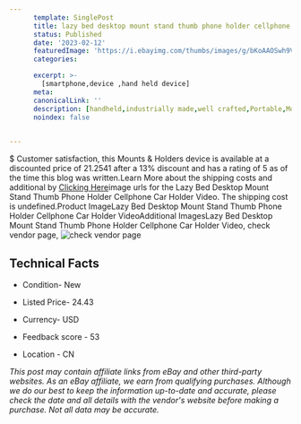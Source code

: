 ```yaml
---
      template: SinglePost
      title: lazy bed desktop mount stand thumb phone holder cellphone car holder video
      status: Published
      date: '2023-02-12'
      featuredImage: 'https://i.ebayimg.com/thumbs/images/g/bKoAAOSwh9Vj16XJ/s-l225.jpg'
      categories: 

      excerpt: >-
        [smartphone,device ,hand held device]
      meta:
      canonicalLink: ''
      description: [handheld,industrially made,well crafted,Portable,Mobile,Compact,Convenient,Lightweight,Maneuverable,Man-portable,Miniature,Carriable,Hand-held,Light,Holdable,Transportable,Mobile device,Pocket-sized,On-the-go,Wireless,Cordless,Compact size,Convenient size, smartphone,device ,hand held device]
      noindex: false

        
---
```

$
    Customer satisfaction, this Mounts & Holders device is available at a discounted price of 21.2541 after a 13% discount and has a rating of 5 as of the time this blog was written.Learn More about the shipping costs and additional by [Clicking Here](https://www.ebay.com/itm/314359331658?hash=item493146bb4a%3Ag%3AbKoAAOSwh9Vj16XJ&amdata=enc%3AAQAHAAAA4Myxp8wlZMF8cYjeqqaoYcKVHMsCeSbGn8YPIrXJX99mDbm5OXK0FrHl05EftclpTXJU%2FYfQxFdBYfTduN5CusPs%2BlQGHQbpv04I7Qgjb8SbUF9CjkyTKwC43VgPxXJI0VAbroh0Ox6LygVZzsDaVhc24%2FDHXY9iE0sEB710bpwFbbJqp0xjGFdLpEB16Y5i50TgF2nrjd7ZlQN%2FVKmb88vnX%2BRPNhNgZfcUHQ7rvUlcmECoEDl%2BhlExK9TRdzBwU6VtXfrXiU0H89z6PsAxQxTTzh%2BcvmqKrMh1iLCXC3cw&mkevt=1&mkcid=1&mkrid=711-53200-19255-0&campid=%253CePNCampaignId%253E&customid=%253CreferenceId%253E&toolid=10049)image urls for the Lazy Bed Desktop Mount Stand Thumb Phone Holder Cellphone Car Holder Video. The shipping cost is undefined.Product ImageLazy Bed Desktop Mount Stand Thumb Phone Holder Cellphone Car Holder VideoAdditional ImagesLazy Bed Desktop Mount Stand Thumb Phone Holder Cellphone Car Holder Video, check vendor page, ![check vendor page](https://origin-galleryplus.ebayimg.com/ws/web/314359331658_2_0_1/225x225.jpg,https://origin-galleryplus.ebayimg.com/ws/web/314359331658_3_0_1/225x225.jpg,https://origin-galleryplus.ebayimg.com/ws/web/314359331658_4_0_1/225x225.jpg,https://origin-galleryplus.ebayimg.com/ws/web/314359331658_5_0_1/225x225.jpg,https://origin-galleryplus.ebayimg.com/ws/web/314359331658_6_0_1/225x225.jpg,https://origin-galleryplus.ebayimg.com/ws/web/314359331658_7_0_1/225x225.jpg,https://origin-galleryplus.ebayimg.com/ws/web/314359331658_8_0_1/225x225.jpg,https://origin-galleryplus.ebayimg.com/ws/web/314359331658_9_0_1/225x225.jpg,https://origin-galleryplus.ebayimg.com/ws/web/314359331658_10_0_1/225x225.jpg,https://origin-galleryplus.ebayimg.com/ws/web/314359331658_11_0_1/225x225.jpg,https://origin-galleryplus.ebayimg.com/ws/web/314359331658_12_0_1/225x225.jpg)
    
    

 ## Technical Facts 



     
      

 - Condition- New 


      

 - Listed Price- 24.43 


      

 - Currency- USD 


      

 - Feedback score - 53 


      

 - Location - CN 


      
      

 *_This post may contain affiliate links from eBay and other third-party websites. As an eBay affiliate, we earn from qualifying purchases. Although we do our best to keep the information up-to-date and accurate, please check the date and all details with the vendor's website before making a purchase. Not all data may be accurate._*



    
    
    
    
    